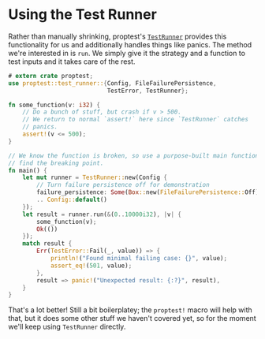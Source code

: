 # Using the Test Runner

Rather than manually shrinking, proptest's
[`TestRunner`](test_runner/struct.TestRunner.html) provides this
functionality for us and additionally handles things like panics. The
method we're interested in is `run`. We simply
give it the strategy and a function to test inputs and it takes care of the
rest.

```rust
# extern crate proptest;
use proptest::test_runner::{Config, FileFailurePersistence,
                            TestError, TestRunner};

fn some_function(v: i32) {
    // Do a bunch of stuff, but crash if v > 500.
    // We return to normal `assert!` here since `TestRunner` catches
    // panics.
    assert!(v <= 500);
}

// We know the function is broken, so use a purpose-built main function to
// find the breaking point.
fn main() {
    let mut runner = TestRunner::new(Config {
        // Turn failure persistence off for demonstration
        failure_persistence: Some(Box::new(FileFailurePersistence::Off)),
        .. Config::default()
    });
    let result = runner.run(&(0..10000i32), |v| {
        some_function(v);
        Ok(())
    });
    match result {
        Err(TestError::Fail(_, value)) => {
            println!("Found minimal failing case: {}", value);
            assert_eq!(501, value);
        },
        result => panic!("Unexpected result: {:?}", result),
    }
}
```

That's a lot better! Still a bit boilerplatey; the `proptest!` macro will
help with that, but it does some other stuff we haven't covered yet, so for
the moment we'll keep using `TestRunner` directly.
